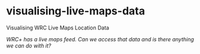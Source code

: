 # visualising-live-maps-data
Visualising WRC Live Maps Location Data

*WRC+ has a live maps feed. Can we access that data and is there anything we can do with it?*
